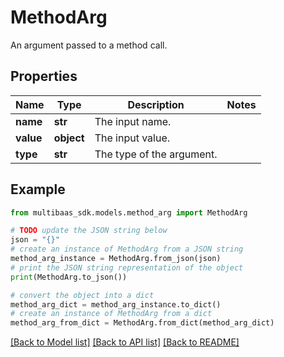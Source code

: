 # MethodArg

An argument passed to a method call.

## Properties

Name | Type | Description | Notes
------------ | ------------- | ------------- | -------------
**name** | **str** | The input name. | 
**value** | **object** | The input value. | 
**type** | **str** | The type of the argument. | 

## Example

```python
from multibaas_sdk.models.method_arg import MethodArg

# TODO update the JSON string below
json = "{}"
# create an instance of MethodArg from a JSON string
method_arg_instance = MethodArg.from_json(json)
# print the JSON string representation of the object
print(MethodArg.to_json())

# convert the object into a dict
method_arg_dict = method_arg_instance.to_dict()
# create an instance of MethodArg from a dict
method_arg_from_dict = MethodArg.from_dict(method_arg_dict)
```
[[Back to Model list]](../README.md#documentation-for-models) [[Back to API list]](../README.md#documentation-for-api-endpoints) [[Back to README]](../README.md)


